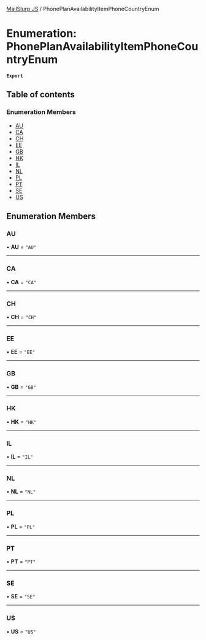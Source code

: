 [MailSlurp JS](../README.md) / PhonePlanAvailabilityItemPhoneCountryEnum

# Enumeration: PhonePlanAvailabilityItemPhoneCountryEnum

**`Export`**

## Table of contents

### Enumeration Members

- [AU](PhonePlanAvailabilityItemPhoneCountryEnum.md#au)
- [CA](PhonePlanAvailabilityItemPhoneCountryEnum.md#ca)
- [CH](PhonePlanAvailabilityItemPhoneCountryEnum.md#ch)
- [EE](PhonePlanAvailabilityItemPhoneCountryEnum.md#ee)
- [GB](PhonePlanAvailabilityItemPhoneCountryEnum.md#gb)
- [HK](PhonePlanAvailabilityItemPhoneCountryEnum.md#hk)
- [IL](PhonePlanAvailabilityItemPhoneCountryEnum.md#il)
- [NL](PhonePlanAvailabilityItemPhoneCountryEnum.md#nl)
- [PL](PhonePlanAvailabilityItemPhoneCountryEnum.md#pl)
- [PT](PhonePlanAvailabilityItemPhoneCountryEnum.md#pt)
- [SE](PhonePlanAvailabilityItemPhoneCountryEnum.md#se)
- [US](PhonePlanAvailabilityItemPhoneCountryEnum.md#us)

## Enumeration Members

### AU

• **AU** = ``"AU"``

___

### CA

• **CA** = ``"CA"``

___

### CH

• **CH** = ``"CH"``

___

### EE

• **EE** = ``"EE"``

___

### GB

• **GB** = ``"GB"``

___

### HK

• **HK** = ``"HK"``

___

### IL

• **IL** = ``"IL"``

___

### NL

• **NL** = ``"NL"``

___

### PL

• **PL** = ``"PL"``

___

### PT

• **PT** = ``"PT"``

___

### SE

• **SE** = ``"SE"``

___

### US

• **US** = ``"US"``
